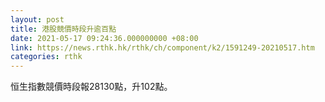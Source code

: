 ```yaml
---
layout: post
title: 港股競價時段升逾百點
date: 2021-05-17 09:24:36.000000000 +08:00
link: https://news.rthk.hk/rthk/ch/component/k2/1591249-20210517.htm
categories: rthk
---
```


恒生指數競價時段報28130點，升102點。
